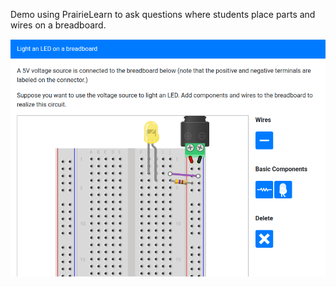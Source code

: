 Demo using PrairieLearn to ask questions where students place parts and wires on a breadboard.

![Screenshot](pl_breadboard.png)
